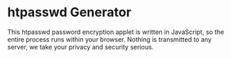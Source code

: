 # htpasswd Generator

This htpasswd password encryption applet is written in JavaScript, so the entire process runs within your browser. Nothing is transmitted to any server, we take your privacy and security serious.

